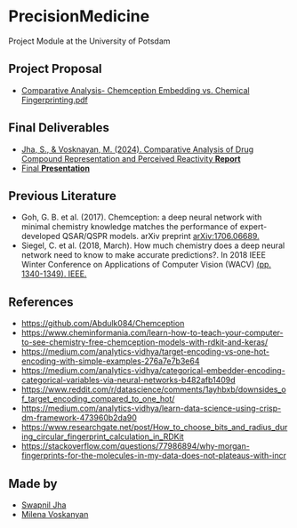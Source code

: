 # PrecisionMedicine
Project Module at the University of Potsdam

## Project Proposal
- [Comparative Analysis- Chemception Embedding vs. Chemical Fingerprinting.pdf](https://github.com/swapniljha001/PrecisionMedicine/blob/main/Comparative%20Analysis-%20Chemception%20Embedding%20vs.%20Chemical%20Fingerprinting.pdf)

## Final Deliverables
- [Jha, S., & Vosknayan, M. (2024). Comparative Analysis of Drug Compound Representation and Perceived Reactivity **Report**](https://github.com/swapniljha001/PrecisionMedicine/blob/main/Comparative%20Analysis%20of%20Drug%20Compound%20Representation%20Report.pdf)
- [Final **Presentation**](https://github.com/swapniljha001/PrecisionMedicine/blob/main/Final%20Report%20Comparative%20Analysis%20of%20Drug%20Compound%20Representation.pdf)

## Previous Literature
- Goh, G. B. et al. (2017). Chemception: a deep neural network with minimal chemistry knowledge matches the performance of expert-developed QSAR/QSPR models. arXiv preprint [arXiv:1706.06689.](https://arxiv.org/abs/1706.06689)
- Siegel, C. et al. (2018, March). How much chemistry does a deep neural network need to know to make accurate predictions?. In 2018 IEEE Winter Conference on Applications of Computer Vision (WACV) [(pp. 1340-1349). IEEE.](https://arxiv.org/abs/1710.02238)

## References

- https://github.com/Abdulk084/Chemception
- https://www.cheminformania.com/learn-how-to-teach-your-computer-to-see-chemistry-free-chemception-models-with-rdkit-and-keras/
- https://medium.com/analytics-vidhya/target-encoding-vs-one-hot-encoding-with-simple-examples-276a7e7b3e64
- https://medium.com/analytics-vidhya/categorical-embedder-encoding-categorical-variables-via-neural-networks-b482afb1409d
- https://www.reddit.com/r/datascience/comments/1ayhbxb/downsides_of_target_encoding_compared_to_one_hot/
- https://medium.com/analytics-vidhya/learn-data-science-using-crisp-dm-framework-473960b2da90
- https://www.researchgate.net/post/How_to_choose_bits_and_radius_during_circular_fingerprint_calculation_in_RDKit
- https://stackoverflow.com/questions/77986894/why-morgan-fingerprints-for-the-molecules-in-my-data-does-not-plateaus-with-incr

## Made by
- [Swapnil Jha](https://www.linkedin.com/in/swapniljha001/)
- [Milena Voskanyan](https://www.linkedin.com/in/milena-voskanyan-1865a120b)
